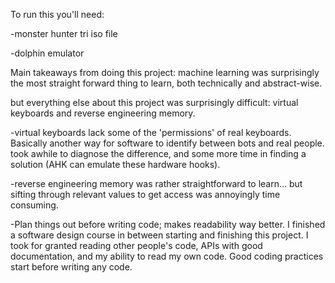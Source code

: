To run this you'll need:

-monster hunter tri iso file

-dolphin emulator





Main takeaways from doing this project:
machine learning was surprisingly the most straight forward thing to learn, both technically and abstract-wise.

but everything else about this project was surprisingly difficult: virtual keyboards and reverse engineering memory.


-virtual keyboards lack some of the 'permissions' of real keyboards. Basically another way for software to identify between bots and real people.
took awhile to diagnose the difference, and some more time in finding a solution (AHK can emulate these hardware hooks).
	
-reverse engineering memory was rather straightforward to learn... but sifting through relevant values to get access was annoyingly time consuming.
	
-Plan things out before writing code; makes readability way better. I finished a software design course in between starting and finishing this project.
I took for granted reading other people's code, APIs with good documentation, and my ability to read my own code. Good coding practices start before writing any code.
